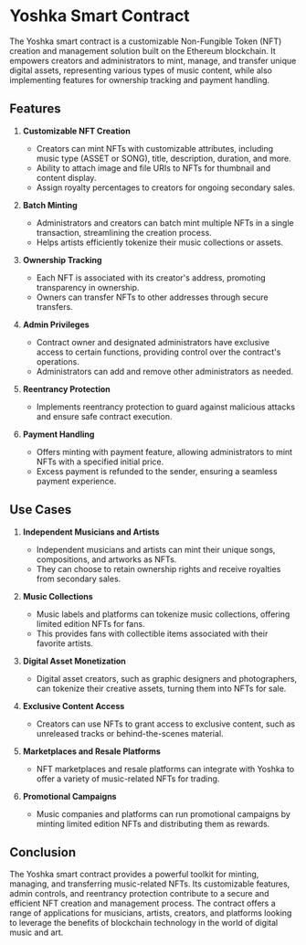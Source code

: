 # Yoshka Smart Contract

The Yoshka smart contract is a customizable Non-Fungible Token (NFT) creation and management solution built on the Ethereum blockchain. It empowers creators and administrators to mint, manage, and transfer unique digital assets, representing various types of music content, while also implementing features for ownership tracking and payment handling.

## Features

1. **Customizable NFT Creation**
   - Creators can mint NFTs with customizable attributes, including music type (ASSET or SONG), title, description, duration, and more.
   - Ability to attach image and file URIs to NFTs for thumbnail and content display.
   - Assign royalty percentages to creators for ongoing secondary sales.

2. **Batch Minting**
   - Administrators and creators can batch mint multiple NFTs in a single transaction, streamlining the creation process.
   - Helps artists efficiently tokenize their music collections or assets.

3. **Ownership Tracking**
   - Each NFT is associated with its creator's address, promoting transparency in ownership.
   - Owners can transfer NFTs to other addresses through secure transfers.

4. **Admin Privileges**
   - Contract owner and designated administrators have exclusive access to certain functions, providing control over the contract's operations.
   - Administrators can add and remove other administrators as needed.

5. **Reentrancy Protection**
   - Implements reentrancy protection to guard against malicious attacks and ensure safe contract execution.

6. **Payment Handling**
   - Offers minting with payment feature, allowing administrators to mint NFTs with a specified initial price.
   - Excess payment is refunded to the sender, ensuring a seamless payment experience.

## Use Cases

1. **Independent Musicians and Artists**
   - Independent musicians and artists can mint their unique songs, compositions, and artworks as NFTs.
   - They can choose to retain ownership rights and receive royalties from secondary sales.

2. **Music Collections**
   - Music labels and platforms can tokenize music collections, offering limited edition NFTs for fans.
   - This provides fans with collectible items associated with their favorite artists.

3. **Digital Asset Monetization**
   - Digital asset creators, such as graphic designers and photographers, can tokenize their creative assets, turning them into NFTs for sale.

4. **Exclusive Content Access**
   - Creators can use NFTs to grant access to exclusive content, such as unreleased tracks or behind-the-scenes material.

5. **Marketplaces and Resale Platforms**
   - NFT marketplaces and resale platforms can integrate with Yoshka to offer a variety of music-related NFTs for trading.

6. **Promotional Campaigns**
   - Music companies and platforms can run promotional campaigns by minting limited edition NFTs and distributing them as rewards.

## Conclusion

The Yoshka smart contract provides a powerful toolkit for minting, managing, and transferring music-related NFTs. Its customizable features, admin controls, and reentrancy protection contribute to a secure and efficient NFT creation and management process. The contract offers a range of applications for musicians, artists, creators, and platforms looking to leverage the benefits of blockchain technology in the world of digital music and art.
